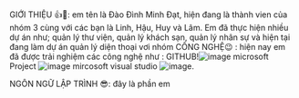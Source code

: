 GIỚI THIỆU 👍💖:
em tên là Đào Đình Minh Đạt, hiện đang là thành vien của nhóm 3 cùng với các bạn là Linh, Hậu, Huy và Lâm. Em đã thực hiện nhiều dự án như; quản lý thư viện, quản lý khách sạn, quản lý nhân sự và  hiện tại đang  làm dự án quản lý diện thoại vơi nhóm
CÔNG NGHỆ😉 :
hiện nay em đã được trải nghiệm các công nghệ như : 
GITHUB!![image](https://github.com/user-attachments/assets/da69afd0-7d58-4b86-a6fa-354f51af6b5f)
microsoft Project ![image](https://github.com/user-attachments/assets/fac55457-679d-46a2-a225-be2fbf8c4f8b)
mircosoft visual studio ![image](https://github.com/user-attachments/assets/c3db2917-6719-40a8-8ef6-2ada056604a5).

NGÔN NGỮ LẬP TRÌNH 😎:
đây là  phần em        




